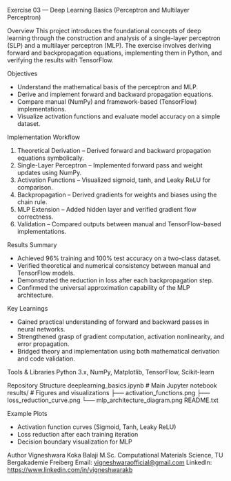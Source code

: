Exercise 03 — Deep Learning Basics (Perceptron and Multilayer Perceptron)

Overview
This project introduces the foundational concepts of deep learning through the construction and analysis of a 
single-layer perceptron (SLP) and a multilayer perceptron (MLP). The exercise involves deriving forward and 
backpropagation equations, implementing them in Python, and verifying the results with TensorFlow.

Objectives
- Understand the mathematical basis of the perceptron and MLP.
- Derive and implement forward and backward propagation equations.
- Compare manual (NumPy) and framework-based (TensorFlow) implementations.
- Visualize activation functions and evaluate model accuracy on a simple dataset.

Implementation Workflow
1. Theoretical Derivation – Derived forward and backward propagation equations symbolically.
2. Single-Layer Perceptron – Implemented forward pass and weight updates using NumPy.
3. Activation Functions – Visualized sigmoid, tanh, and Leaky ReLU for comparison.
4. Backpropagation – Derived gradients for weights and biases using the chain rule.
5. MLP Extension – Added hidden layer and verified gradient flow correctness.
6. Validation – Compared outputs between manual and TensorFlow-based implementations.

Results Summary
- Achieved 96% training and 100% test accuracy on a two-class dataset.
- Verified theoretical and numerical consistency between manual and TensorFlow models.
- Demonstrated the reduction in loss after each backpropagation step.
- Confirmed the universal approximation capability of the MLP architecture.

Key Learnings
- Gained practical understanding of forward and backward passes in neural networks.
- Strengthened grasp of gradient computation, activation nonlinearity, and error propagation.
- Bridged theory and implementation using both mathematical derivation and code validation.

Tools & Libraries
Python 3.x, NumPy, Matplotlib, TensorFlow, Scikit-learn

Repository Structure
deeplearning_basics.ipynb       # Main Jupyter notebook
results/                        # Figures and visualizations
  ├── activation_functions.png
  ├── loss_reduction_curve.png
  └── mlp_architecture_diagram.png
README.txt

Example Plots
- Activation function curves (Sigmoid, Tanh, Leaky ReLU)
- Loss reduction after each training iteration
- Decision boundary visualization for MLP

Author
Vigneshwara Koka Balaji
M.Sc. Computational Materials Science, TU Bergakademie Freiberg
Email: vigneshwaraofficial@gmail.com
LinkedIn: https://www.linkedin.com/in/vigneshwarakb
